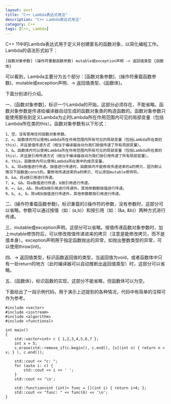 ```yaml
---
layout: post
title: "C++ Lambda表达式用法"
description: "C++ Lambda表达式用法"
category: C++
tags: [C++, Lambda]
---
```


C++ 11中的Lambda表达式用于定义并创建匿名的函数对象，以简化编程工作。
Lambda的语法形式如下：

	[函数对象参数] (操作符重载函数参数) mutable或exception声明 -> 返回值类型 {函数体}

可以看到，Lambda主要分为五个部分：[函数对象参数]、(操作符重载函数参数)、mutable或exception声明、-> 返回值类型、{函数体}。

下面分别进行介绍。

一、[函数对象参数]，标识一个Lambda的开始，这部分必须存在，不能省略。函数对象参数是传递给编译器自动生成的函数对象类的构造函数的。函数对象参数只能使用那些到定义Lambda为止时Lambda所在作用范围内可见的局部变量（包括Lambda所在类的this）。函数对象参数有以下形式：

	1、空。没有使用任何函数对象参数。
	2、=。函数体内可以使用Lambda所在作用范围内所有可见的局部变量（包括Lambda所在类的this），并且是值传递方式（相当于编译器自动为我们按值传递了所有局部变量）。
	3、&。函数体内可以使用Lambda所在作用范围内所有可见的局部变量（包括Lambda所在类的this），并且是引用传递方式（相当于编译器自动为我们按引用传递了所有局部变量）。
	4、this。函数体内可以使用Lambda所在类中的成员变量。
	5、a。将a按值进行传递。按值进行传递时，函数体内不能修改传递进来的a的拷贝，因为默认情况下函数是const的。要修改传递进来的a的拷贝，可以添加mutable修饰符。
	6、&a。将a按引用进行传递。
	7、a, &b。将a按值进行传递，b按引用进行传递。
	8、=，&a, &b。除a和b按引用进行传递外，其他参数都按值进行传递。
	9、&, a, b。除a和b按值进行传递外，其他参数都按引用进行传递。

 二、(操作符重载函数参数)，标识重载的()操作符的参数，没有参数时，这部分可以省略。参数可以通过按值（如：(a,b)）和按引用（如：(&a, &b)）两种方式进行传递。

 三、mutable或exception声明，这部分可以省略。按值传递函数对象参数时，加上mutable修饰符后，可以修改按值传递进来的拷贝（注意是能修改拷贝，而不是值本身）。exception声明用于指定函数抛出的异常，如抛出整数类型的异常，可以使用throw(int)。

 四、-> 返回值类型，标识函数返回值的类型，当返回值为void，或者函数体中只有一处return的地方（此时编译器可以自动推断出返回值类型）时，这部分可以省略。

 五、{函数体}，标识函数的实现，这部分不能省略，但函数体可以为空。

 下面给出了一段示例代码，用于演示上述提到的各种情况，代码中有简单的注释可作为参考。

	#include <vector>
	#include <iostream>
	#include <algorithm>
	#include <functional>

	int main()
	{
		std::vector<int> c { 1,2,3,4,5,6,7 };
		int x = 5;
		c.erase(std::remove_if(c.begin(), c.end(), [x](int n) { return n < x; } ), c.end());

		std::cout << "c: ";
		for (auto i: c) {
			std::cout << i << ' ';
		}
		std::cout << '\n';

		std::function<int (int)> func = [](int i) { return i+4; };
		std::cout << "func: " << func(6) << '\n';
	}
